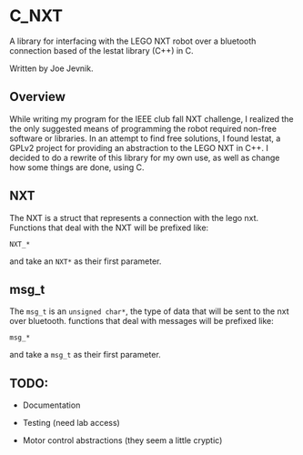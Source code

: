 C_NXT
===========

A library for interfacing with the LEGO NXT robot over a bluetooth connection
based of the lestat library (C++) in C.

Written by Joe Jevnik.


Overview
--------

While writing my program for the IEEE club fall NXT challenge, I realized the
the only suggested means of programming the robot required non-free software or
libraries. In an attempt to find free solutions, I found lestat, a GPLv2 project
for providing an abstraction to the LEGO NXT in C++. I decided to do a rewrite
of this library for my own use, as well as change how some things are done,
using C.


NXT
---

The NXT is a struct that represents a connection with the lego nxt. Functions
that deal with the NXT will be prefixed like:

    NXT_*

and take an `NXT*` as their first parameter.


msg_t
-----

The `msg_t` is an `unsigned char*`, the type of data that will be sent to the
nxt over bluetooth. functions that deal with messages will be prefixed like:

    msg_*

and take a `msg_t` as their first parameter.


TODO:
-----

- Documentation

- Testing (need lab access)

- Motor control abstractions (they seem a little cryptic)
